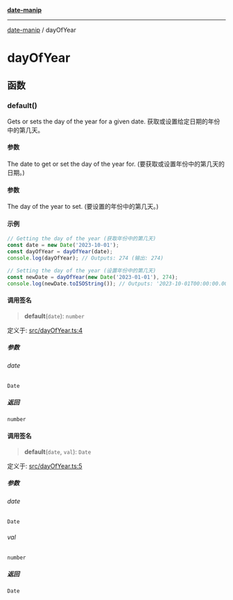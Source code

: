 [**date-manip**](index.md)

***

[date-manip](modules.md) / dayOfYear

# dayOfYear

## 函数

### default()

Gets or sets the day of the year for a given date.
获取或设置给定日期的年份中的第几天。

#### 参数

The date to get or set the day of the year for. (要获取或设置年份中的第几天的日期。)

#### 参数

The day of the year to set. (要设置的年份中的第几天。)

#### 示例

```ts
// Getting the day of the year (获取年份中的第几天)
const date = new Date('2023-10-01');
const dayOfYear = dayOfYear(date);
console.log(dayOfYear); // Outputs: 274 (输出: 274)

// Setting the day of the year (设置年份中的第几天)
const newDate = dayOfYear(new Date('2023-01-01'), 274);
console.log(newDate.toISOString()); // Outputs: '2023-10-01T00:00:00.000Z' (输出: '2023-10-01T00:00:00.000Z')
```

#### 调用签名

> **default**(`date`): `number`

定义于: [src/dayOfYear.ts:4](https://github.com/fengxinming/date-manip/blob/672f1dce8f57973c145b734bdf778535cf1bb983/src/dayOfYear.ts#L4)

##### 参数

###### date

`Date`

##### 返回

`number`

#### 调用签名

> **default**(`date`, `val`): `Date`

定义于: [src/dayOfYear.ts:5](https://github.com/fengxinming/date-manip/blob/672f1dce8f57973c145b734bdf778535cf1bb983/src/dayOfYear.ts#L5)

##### 参数

###### date

`Date`

###### val

`number`

##### 返回

`Date`
